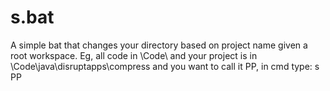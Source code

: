 # s.bat
A simple bat that changes your directory based on project name given a root workspace. Eg, all code in \Code\ and your project is in \Code\java\disruptapps\compress and you want to call it PP, in cmd type: s PP


